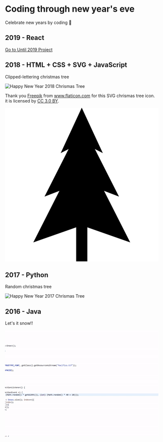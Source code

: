# Coding through new year's eve
Celebrate new years by coding :tada:

## 2019 - React

[Go to Until 2019 Project](https://github.com/icegotcha/until-2019)

## 2018 - HTML + CSS + SVG + JavaScript
Clipped-lettering christmas tree

![Happy New Year 2018 Chrismas Tree](https://raw.githubusercontent.com/icegotcha/coding-through-new-years-eve/master/pics/2018.png)

Thank you <a href="http://www.freepik.com" title="Freepik">Freepik</a> from <a href="https://www.flaticon.com/" title="Flaticon">www.flaticon.com</a> for this SVG chrismas tree icon. it is licensed by <a href="http://creativecommons.org/licenses/by/3.0/" title="Creative Commons BY 3.0" target="_blank">CC 3.0 BY</a>.

![Chrismas Tree by freepink](https://raw.githubusercontent.com/icegotcha/coding-through-new-year-eve/master/pics/christmas-tree.svg?sanitize=true)


## 2017 - Python
Random christmas tree

![Happy New Year 2017 Chrismas Tree](https://raw.githubusercontent.com/icegotcha/coding-through-new-year-eve/master/pics/2017.gif)


## 2016 - Java
Let's it snow!!

![Happy New Year 2016! Let it snow!!](https://raw.githubusercontent.com/icegotcha/coding-through-new-year-eve/master/pics/2016.gif)


